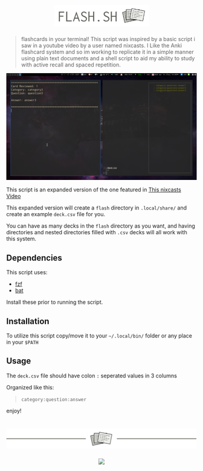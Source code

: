 <h1 align="center">
<img src="/img/flashheader.png" height="50%" width="50%">
</h1>

> flashcards in your terminal! This script was inspired by a basic script i saw in a youtube video by a user named nixcasts. I Like the Anki flashcard system and so im working to replicate it in a simple manner using plain text documents and a shell script to aid my ability to study with active recall and spaced repetition.

![Preview](./img/flash_preview.png)

This script is an expanded version of the one featured in [This nixcasts Video](https://www.youtube.com/watch?v=lX8jqo70r1I)

This expanded version will create a `flash` directory in `.local/share/` and create an example `deck.csv` file for you.

You can have as many decks in the `flash` directory as you want, and having directories and nested directories filled with `.csv` decks will all work with this system.

## Dependencies

This script uses:

- [fzf](https://github.com/junegunn/fzf)
- [bat](https://github.com/sharkdp/bat)

Install these prior to running the script.

## Installation

To utilize this script copy/move it to your `~/.local/bin/` folder or any place in your `$PATH`

## Usage

The `deck.csv` file should have colon `:` seperated values in 3 columns

Organized like this:

> `category:question:answer`

enjoy!

<h1 align="center">
<img src="/img/flashfooter.png">
</h1>

<p align="center"><a href="https://github.com/arcticicestudio/nord/blob/develop/LICENSE.md"><img src="https://img.shields.io/static/v1.svg?style=flat-square&label=License&message=MIT&logoColor=eceff4&logo=github&colorA=4c566a&colorB=88c0d0"/></a></p>
